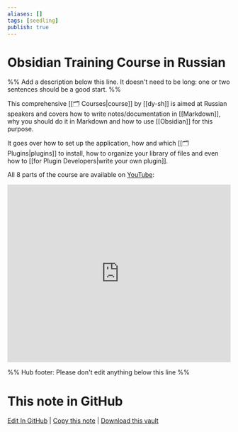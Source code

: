 ```yaml
---
aliases: []
tags: [seedling]
publish: true
---
```


# Obsidian Training Course in Russian

%% Add a description below this line. It doesn't need to be long: one or two sentences should be a good start. %%

This comprehensive [[🗂️ Courses|course]] by [[dy-sh]] is aimed at Russian speakers and covers how to write notes/documentation in [[Markdown]], why you should do it in Markdown and how to use [[Obsidian]] for this purpose.

It goes over how to set up the application, how and which [[🗂️ Plugins|plugins]] to install, how to organize your library of files and even how to [[for Plugin Developers|write your own plugin]].

All 8 parts of the course are available on [YouTube](https://youtube.com/playlist?list=PLrRc3UisLr6KVOYhzpSnywtHkCi2PEza5):

<iframe width="100%" height="400px" src="https://www.youtube.com/embed/aeebp25l9Gg?list=PLrRc3UisLr6KVOYhzpSnywtHkCi2PEza5" title="YouTube video player" frameborder="0" allow="accelerometer; autoplay; clipboard-write; encrypted-media; gyroscope; picture-in-picture" allowfullscreen></iframe>

%% Hub footer: Please don't edit anything below this line %%

# This note in GitHub

<span class="git-footer">[Edit In GitHub](https://github.dev/obsidian-community/obsidian-hub/blob/main/04%20-%20Guides%2C%20Workflows%2C%20%26%20Courses/Courses/Obsidian%20Training%20Course%20in%20Russian.md "git-hub-edit-note") | [Copy this note](https://raw.githubusercontent.com/obsidian-community/obsidian-hub/main/04%20-%20Guides%2C%20Workflows%2C%20%26%20Courses/Courses/Obsidian%20Training%20Course%20in%20Russian.md "git-hub-copy-note") | [Download this vault](https://github.com/obsidian-community/obsidian-hub/archive/refs/heads/main.zip "git-hub-download-vault") </span>
